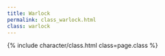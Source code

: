 ```yaml
---
title: Warlock
permalink: class_warlock.html
class: warlock
---
```


{% include character/class.html class=page.class %}
